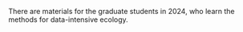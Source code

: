 There are materials for the graduate students in 2024, who learn the methods for data-intensive ecology.
